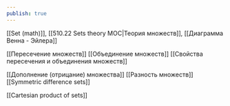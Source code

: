 ```yaml
---
publish: true
---
```

[[Set (math)]], [[510.22 Sets theory MOC|Теория множеств]], [[Диаграмма Венна - Эйлера]]


[[Пересечение множеств]]
[[Объединение множеств]]
[[Свойства пересечения и объединения множеств]]

[[Дополнение (отрицание) множества]]
[[Разность множеств]]
[[Symmetric difference sets]]

[[Cartesian product of sets]]